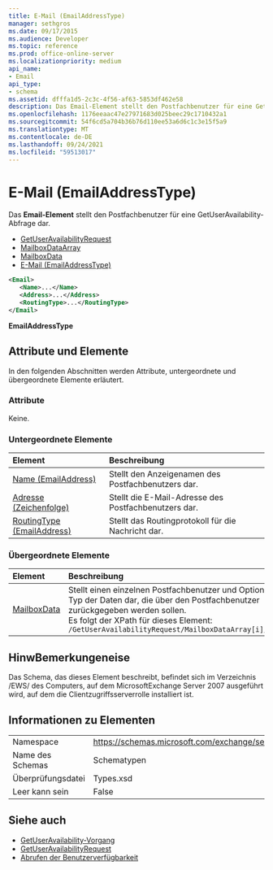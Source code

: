 ```yaml
---
title: E-Mail (EmailAddressType)
manager: sethgros
ms.date: 09/17/2015
ms.audience: Developer
ms.topic: reference
ms.prod: office-online-server
ms.localizationpriority: medium
api_name:
- Email
api_type:
- schema
ms.assetid: dfffa1d5-2c3c-4f56-af63-5853df462e58
description: Das Email-Element stellt den Postfachbenutzer für eine GetUserAvailability-Abfrage dar.
ms.openlocfilehash: 1176eeaac47e27971683d025beec29c1710432a1
ms.sourcegitcommit: 54f6cd5a704b36b76d110ee53a6d6c1c3e15f5a9
ms.translationtype: MT
ms.contentlocale: de-DE
ms.lasthandoff: 09/24/2021
ms.locfileid: "59513017"
---
```

# <a name="email-emailaddresstype"></a>E-Mail (EmailAddressType)

Das **Email-Element** stellt den Postfachbenutzer für eine GetUserAvailability-Abfrage dar. 
  
- [GetUserAvailabilityRequest](getuseravailabilityrequest.md)  
- [MailboxDataArray](mailboxdataarray.md) 
- [MailboxData](mailboxdata.md) 
- [E-Mail (EmailAddressType)](email-emailaddresstype.md)
  
```xml
<Email>
   <Name>...</Name>
   <Address>...</Address>
   <RoutingType>...</RoutingType>
</Email>
```

 **EmailAddressType**
## <a name="attributes-and-elements"></a>Attribute und Elemente

In den folgenden Abschnitten werden Attribute, untergeordnete und übergeordnete Elemente erläutert.
  
### <a name="attributes"></a>Attribute

Keine.
  
### <a name="child-elements"></a>Untergeordnete Elemente

|**Element**|**Beschreibung**|
|:-----|:-----|
|[Name (EmailAddress)](name-emailaddress.md) <br/> |Stellt den Anzeigenamen des Postfachbenutzers dar.  <br/> |
|[Adresse (Zeichenfolge)](address-string.md) <br/> |Stellt die E-Mail-Adresse des Postfachbenutzers dar.  <br/> |
|[RoutingType (EmailAddress)](routingtype-emailaddress.md) <br/> |Stellt das Routingprotokoll für die Nachricht dar.  <br/> |
   
### <a name="parent-elements"></a>Übergeordnete Elemente

|**Element**|**Beschreibung**|
|:-----|:-----|
|[MailboxData](mailboxdata.md) <br/> |Stellt einen einzelnen Postfachbenutzer und Optionen für den Typ der Daten dar, die über den Postfachbenutzer zurückgegeben werden sollen.  <br/> Es folgt der XPath für dieses Element:  <br/>  `/GetUserAvailabilityRequest/MailboxDataArray[i]/MailboxData` <br/> |
   
## <a name="remarks"></a>HinwBemerkungeneise

Das Schema, das dieses Element beschreibt, befindet sich im Verzeichnis /EWS/ des Computers, auf dem MicrosoftExchange Server 2007 ausgeführt wird, auf dem die Clientzugriffsserverrolle installiert ist.
  
## <a name="element-information"></a>Informationen zu Elementen

|||
|:-----|:-----|
|Namespace  <br/> |https://schemas.microsoft.com/exchange/services/2006/types  <br/> |
|Name des Schemas  <br/> |Schematypen  <br/> |
|Überprüfungsdatei  <br/> |Types.xsd  <br/> |
|Leer kann sein  <br/> |False  <br/> |
   
## <a name="see-also"></a>Siehe auch

- [GetUserAvailability-Vorgang](getuseravailability-operation.md)  
- [GetUserAvailabilityRequest](getuseravailabilityrequest.md)
- [Abrufen der Benutzerverfügbarkeit](https://msdn.microsoft.com/library/d4133fcb-9b0f-4e6b-aadf-a389da83516a%28Office.15%29.aspx)

